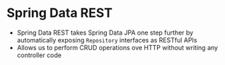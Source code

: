 # Spring Data REST

- Spring Data REST takes Spring Data JPA one step further by automatically exposing `Repository` interfaces as RESTful APIs
- Allows us to perform CRUD operations ove HTTP without writing any controller code
